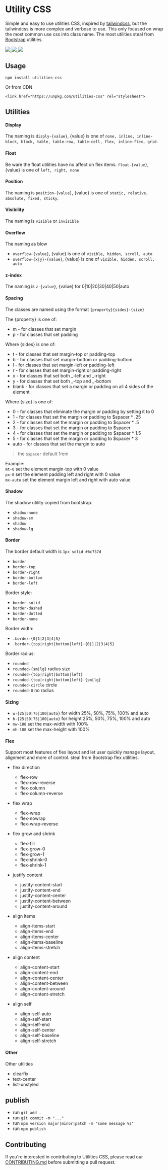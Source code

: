 # Utility CSS

Simple and easy to use utilities CSS, inspired by [tailwindcss](https://github.com/tailwindcss/tailwindcss), but the tailwindcss is more complex and verbose to use. This only focused on wrap the most common use css into class name. The most utilities steal from [Bootstrap](https://github.com/twbs/bootstrap) utilities.

 <p>
    <a href="https://www.npmjs.com/package/utilities-css?minimal=true">
        <img src="https://img.shields.io/npm/v/utilities-css.svg">
  	</a>
  	<a href="https://npmcharts.com/compare/utilities-css?minimal=true">
  	    <img src="https://img.shields.io/npm/dm/utilities-css.svg"> 
  	</a>
  	<a href="#">
  	   <img src="https://img.shields.io/bundlephobia/min/utilities-css.svg" />
  	</a>
 </p>

## Usage

```
npm install utilities-css
```

Or from CDN

```
<link href="https://unpkg.com/utilities-css" rel="stylesheet">
```

## Utilities

#### Display

The naming is `disply-{value}`, {value} is one of `none, inline, inline-block, block, table, table-row, table-cell, flex, inline-flex, grid`.

#### Float

Be ware the float utilities have no affect on flex items. `float-{value}`, {value} is one of `left, right, none`

#### Position

The naming is `position-{value}`, {value} is one of `static, relative, absolute, fixed, sticky`.

#### Visibility

The naming is `visible` or `invisible`

#### Overflow

The naming as blow

- `overflow-{value}`, {value} is one of `visible, hidden, scroll, auto`
- `overflow-{x|y}-{value}`, {value} is one of `visible, hidden, scroll, auto`

#### z-index

The naming is `z-{value}`, {value} for 0|10|20|30|40|50|auto

#### Spacing

The classes are named using the format `{property}{sides}-{size}`

The {property} is one of:

- m - for classes that set margin
- p - for classes that set padding

Where {sides} is one of:

- t - for classes that set margin-top or padding-top
- b - for classes that set margin-bottom or padding-bottom
- l - for classes that set margin-left or padding-left
- r - for classes that set margin-right or padding-right
- x - for classes that set both _-left and _-right
- y - for classes that set both _-top and _-bottom
- blank - for classes that set a margin or padding on all 4 sides of the element

Where {size} is one of:

- 0 - for classes that eliminate the margin or padding by setting it to 0
- 1 - for classes that set the margin or padding to \$spacer \* .25
- 2 - for classes that set the margin or padding to \$spacer \* .5
- 3 - for classes that set the margin or padding to \$spacer
- 4 - for classes that set the margin or padding to \$spacer \* 1.5
- 5 - for classes that set the margin or padding to \$spacer \* 3
- auto - for classes that set the margin to auto

> the `$spacer` default 1rem

Example:  
`mt-0` set the element margin-top with 0 value  
`px-0` set the element padding left and right with 0 value  
`mx-auto` set the element margin left and right with auto value

#### Shadow

The shadow utility copied from bootstrap.

- `shadow-none`
- `shadow-sm`
- `shadow`
- `shadow-lg`

#### Border

The border default width is `1px solid #6c757d`

- `border`
- `border-top`
- `border-right`
- `border-bottom`
- `border-left`

Border style:

- `border-solid`
- `border-dashed`
- `border-dotted`
- `border-none`

Border width:

- `.border-{0|1|2|3|4|5}`
- `.border-{top|right|bottom|left}-{0|1|2|3|4|5}`

Border radius:

- `rounded`
- `rounded-{sm|lg}` radius size
- `rounded-{top|right|bottom|left}`
- `rounded-{top|right|bottom|left}-{sm|lg}`
- `rounded-circle` circle
- `rounded-0` no radius

#### Sizing

- `w-{25|50|75|100|auto}` for width 25%, 50%, 75%, 100% and auto
- `h-{25|50|75|100|auto}` for height 25%, 50%, 75%, 100% and auto
- `mw-100` set the max-width with 100%
- `mh-100` set the max-height with 100%

#### Flex

Support most features of flex layout and let user quickly manage layout, alignment and more of control. steal from Bootstrap flex utilities.

- flex direction
  - flex-row
  - flex-row-reverse
  - flex-column
  - flex-column-reverse
- flex wrap
  - flex-wrap
  - flex-nowrap
  - flex-wrap-reverse
- flex grow and shrink
  - flex-fill
  - flex-grow-0
  - flex-grow-1
  - flex-shrink-0
  - flex-shrink-1
- justify content
  - justify-content-start
  - justify-content-end
  - justify-content-center
  - justify-content-between
  - justify-content-around
- align items
  - align-items-start
  - align-items-end
  - align-items-center
  - align-items-baseline
  - align-items-stretch
- align content
  - align-content-start
  - align-content-end
  - align-content-center
  - align-content-between
  - align-content-around
  - align-content-stretch
- align self

  - align-self-auto
  - align-self-start
  - align-self-end
  - align-self-center
  - align-self-baseline
  - align-self-stretch

#### Other

Other utilities

- clearfix
- text-center
- list-unstyled

## publish

- run `git add .`
- run `git commit -m "..."`
- run `npm version major|minor|patch -m "some message %s"`
- run `npm publish`

## Contributing

If you're interested in contributing to Utilities CSS, please read our [CONTRIBUTING.md](https://github.com/buuug7/utilities-css/blob/master/CONTRIBUTING.md) before submitting a pull request.
